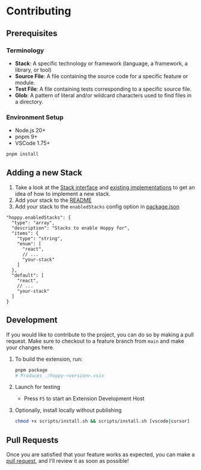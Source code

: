 # Contributing

## Prerequisites

### Terminology

- **Stack**: A specific technology or framework (language, a framework, a library, or tool)
- **Source File**: A file containing the source code for a specific feature or module.
- **Test File**: A file containing tests corresponding to a specific source file.
- **Glob**: A pattern of literal and/or wildcard characters used to find files in a directory.

### Environment Setup

- Node.js 20+
- pnpm 9+
- VSCode 1.75+

```bash
pnpm install
```

## Adding a new Stack

1. Take a look at the [Stack interface](src/stack/interface.ts) and [existing implementations](src/stack/impl/) to get an idea of how to implement a new stack.
2. Add your stack to the [README](README.md)
3. Add your stack to the `enabledStacks` config option in [package.json](package.json)

```jsonc
"hoppy.enabledStacks": {
  "type": "array",
  "description": "Stacks to enable Hoppy for",
  "items": {
    "type": "string",
    "enum": [
      "react",
      // ...
      "your-stack"
    ]
  },
  "default": [
    "react",
    // ...
    "your-stack"
  ]
}
```

## Development

If you would like to contribute to the project, you can do so by making a pull request.
Make sure to checkout to a feature branch from `main` and make your changes here.

1. To build the extension, run:

   ```bash
   pnpm package
   # Produces ./hoppy-<version>.vsix
   ```

2. Launch for testing
   - Press `F5` to start an Extension Development Host

3. Optionally, install locally without publishing

   ```bash
   chmod +x scripts/install.sh && scripts/install.sh [vscode|cursor]
   ```

## Pull Requests

Once you are satisfied that your feature works as expected, you can make a [pull request](https://github.com/darragh0/hoppy/pulls), and I'll review it as soon as possible!
